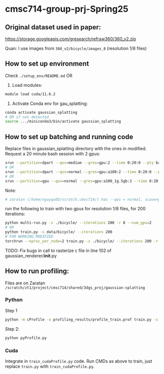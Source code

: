 # cmsc714-group-prj-Spring25

## Original dataset used in paper:
https://storage.googleapis.com/gresearch/refraw360/360_v2.zip

Quan: I use images from `360_v2/bicycle/images_8` (resolution 1/8 files)

## How to set up environment
Check `./setup_env/README.md`
OR
1. Load modules:
```bash
module load cuda/11.6.2
```
1. Activate Conda env for gau_splatting:
```bash
conda activate gaussian_splatting
# OR if not detected
source .../miniconda3/bin/activate gaussian_splatting
```

## How to set up batching and running code
Replace files in gaussian_splatting directory with the ones in modified. Request a 20 minute bash session with 2 gpus:

```bash
srun --partition=dpart --qos=medium --gres=gpu:2 --time 0:20:0 --pty bash
# OR
srun --partition=dpart --qos=normal --gres=gpu:a100:2 --time 0:20:0 --pty bash 
# OR
srun --partition=gpu --qos=normal --gres=gpu:a100_1g.5gb:2 --time 0:20:0 --pty bash
```
Note:
```bash
# zaratan (/home/nguyqu03/scratch.cmsc714/) has --qos = normal, scavenger, high, gpu
```
run the following to train with two gpus for resolution 1/8 files, for 200 iterations:

```bash
python multi-run.py -s ./bicycle/ --iterations 200 -r 8 --num_gpu=2
# OR
python train.py -s data/bicycle/ --iterations 200
# FOR WORKING_MODIFIED
torchrun --nproc_per_node=2 train.py -s ./bicycle/ --iterations 200 -r 8
```

TODO: Fix bugs in call to rasterize c file in line 102 of gaussian_renderer/__init__.py

## How to run profiling:
<!-- Check `./profiling/README.md` -->
Files are on Zaratan `/scratch/zt1/project/cmsc714/shared/3dgs_proj/gaussian-splatting`

### Python
Step 1
```bash
python -m cProfile -o profiling_results/profile_train.prof train.py -s data/bicycle/ --iterations 200
```
Step 2:
```bash
python pyProfile.py
```

### Cuda

Integrate in `train_cudaProfile.py` code. Run CMDs as above to train, just replace `train.py` with `train_cudaProfile.py`.
